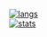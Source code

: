 [![langs](https://github-readme-stats.vercel.app/api/top-langs/?username=smthnspcl&layout=compact)](https://github.com/anuraghazra/github-readme-stats)<br>
[![stats](https://github-readme-stats.vercel.app/api?username=smthnspcl&count_private=true&show_icons=true)](https://github.com/anuraghazra/github-readme-stats)<br>
